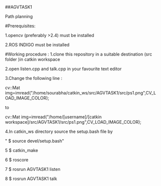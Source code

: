 ##AGVTASK1

Path planning 

#Prerequisites:

1.opencv (preferably >2.4) must be installed 

2.ROS INDIGO must be installed

#Working procedure :
1.clone this repository in a suitable destination (src folder )in catkin workspace

2.open listen.cpp and talk.cpp in your favourite text editor 

3.Change the following line :
  
  cv::Mat img=imread("/home/sourabha/catkin_ws/src/AGVTASK1/src/ps1.png",CV_LOAD_IMAGE_COLOR);

  to 

  cv::Mat img=imread("/home/[username]/[catkin workspace]/src/AGVTASK1/src/ps1.png",CV_LOAD_IMAGE_COLOR);
  

4.In catkin_ws directory source the setup.bash file by 

   " $ source devel/setup.bash"

5 $ catkin_make

6 $ roscore

7 $ rosrun AGVTASK1 listen

8 $ rosrun AGVTASK1 talk
